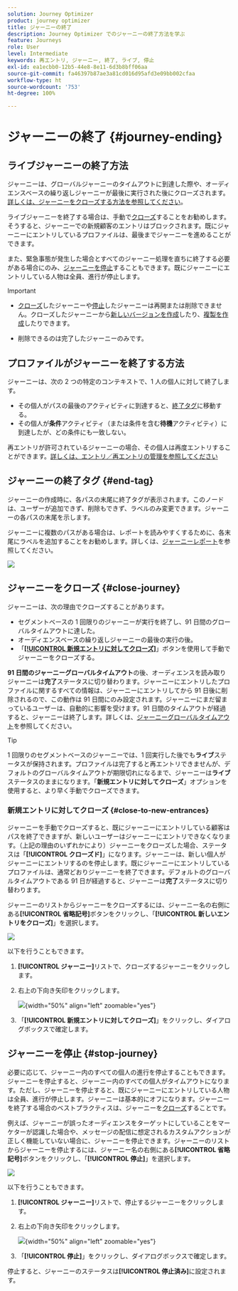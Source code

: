 ```yaml
---
solution: Journey Optimizer
product: journey optimizer
title: ジャーニーの終了
description: Journey Optimizer でのジャーニーの終了方法を学ぶ
feature: Journeys
role: User
level: Intermediate
keywords: 再エントリ, ジャーニー, 終了, ライブ, 停止
exl-id: ea1ecbb0-12b5-44e8-8e11-6d3b8bff06aa
source-git-commit: fa46397b87ae3a81cd016d95afd3e09bb002cfaa
workflow-type: ht
source-wordcount: '753'
ht-degree: 100%

---
```


# ジャーニーの終了 {#journey-ending}

## ライブジャーニーの終了方法

ジャーニーは、グローバルジャーニーのタイムアウトに到達した際や、オーディエンスベースの繰り返しジャーニーが最後に実行された後にクローズされます。[詳しくは、ジャーニーをクローズする方法を参照してください](#close-journey)。

ライブジャーニーを終了する場合は、手動で[クローズ](#close-to-new-entrances)することをお勧めします。そうすると、ジャーニーでの新規顧客のエントリはブロックされます。既にジャーニーにエントリしているプロファイルは、最後までジャーニーを進めることができます。

また、緊急事態が発生した場合とすべてのジャーニー処理を直ちに終了する必要がある場合にのみ、[ジャーニーを停止](#stop-journey)することもできます。既にジャーニーにエントリしている人物は全員、進行が停止します。

>[!IMPORTANT]
>
>* [クローズ](#close-journey)したジャーニーや[停止](#stop-journey)したジャーニーは再開または削除できません。クローズしたジャーニーから[新しいバージョンを作成](publishing-the-journey.md#journey-versions-journey-versions)したり、[複製を作成](journey-ui.md#duplicate-a-journey-duplicate-a-journey)したりできます。
>
>* 削除できるのは完了したジャーニーのみです。

## プロファイルがジャーニーを終了する方法

ジャーニーは、次の 2 つの特定のコンテキストで、1 人の個人に対して終了します。

* その個人がパスの最後のアクティビティに到達すると、[終了タグ](#end-tag)に移動する。
* その個人が&#x200B;**条件**&#x200B;アクティビティ（または条件を含む&#x200B;**待機**&#x200B;アクティビティ）に到達したが、どの条件にも一致しない。

再エントリが許可されているジャーニーの場合、その個人は再度エントリすることができます。[詳しくは、エントリ／再エントリの管理を参照してください](../building-journeys/journey-properties.md#entrance)

## ジャーニーの終了タグ {#end-tag}

ジャーニーの作成時に、各パスの末尾に終了タグが表示されます。このノードは、ユーザーが追加できず、削除もできず、ラベルのみ変更できます。ジャーニーの各パスの末尾を示します。

ジャーニーに複数のパスがある場合は、レポートを読みやすくするために、各末尾にラベルを追加することをお勧めします。詳しくは、[ジャーニーレポート](../reports/live-report.md)を参照してください。

![](assets/journey-end.png)

## ジャーニーをクローズ {#close-journey}

ジャーニーは、次の理由でクローズすることがあります。

* セグメントベースの 1 回限りのジャーニーが実行を終了し、91 日間のグローバルタイムアウトに達した。
* オーディエンスベースの繰り返しジャーニーの最後の実行の後。
* 「[**[!UICONTROL 新規エントリに対してクローズ]**](#close-to-new-entrances)」ボタンを使用して手動でジャーニーをクローズする。

**91 日間のジャーニーグローバルタイムアウト**&#x200B;の後、オーディエンスを読み取りジャーニーは&#x200B;**完了**&#x200B;ステータスに切り替わります。ジャーニーにエントリしたプロファイルに関するすべての情報は、ジャーニーにエントリしてから 91 日後に削除されるので、この動作は 91 日間にのみ設定されます。ジャーニーにまだ留まっているユーザーは、自動的に影響を受けます。91 日間のタイムアウトが経過すると、ジャーニーは終了します。詳しくは、[ジャーニーグローバルタイムアウト](../building-journeys/journey-properties.md#global_timeout)を参照してください。

>[!TIP]
>
>1 回限りのセグメントベースのジャーニーでは、1 回実行した後でも&#x200B;**ライブ**&#x200B;ステータスが保持されます。プロファイルは完了すると再エントリできませんが、デフォルトのグローバルタイムアウトが期限切れになるまで、ジャーニーは&#x200B;**ライブ**&#x200B;ステータスのままになります。「**新規エントリに対してクローズ**」オプションを使用すると、より早く手動でクローズできます。

### 新規エントリに対してクローズ {#close-to-new-entrances}

ジャーニーを手動でクローズすると、既にジャーニーにエントリしている顧客はパスを終了できますが、新しいユーザーはジャーニーにエントリできなくなります。（上記の理由のいずれかにより）ジャーニーをクローズした場合、ステータスは「**[!UICONTROL クローズド]**」になります。ジャーニーは、新しい個人がジャーニーにエントリするのを停止します。既にジャーニーにエントリしているプロファイルは、通常どおりジャーニーを終了できます。デフォルトのグローバルタイムアウトである 91 日が経過すると、ジャーニーは&#x200B;**完了**&#x200B;ステータスに切り替わります。

ジャーニーのリストからジャーニーをクローズするには、ジャーニー名の右側にある&#x200B;**[!UICONTROL 省略記号]**&#x200B;ボタンをクリックし、「**[!UICONTROL 新しいエントリをクローズ]**」を選択します。

![](assets/journey-finish-quick-action.png)

以下を行うこともできます。

1. **[!UICONTROL ジャーニー]**&#x200B;リストで、クローズするジャーニーをクリックします。
1. 右上の下向き矢印をクリックします。

   ![](assets/finish_drop_down_list.png){width="50%" align="left" zoomable="yes"}

1. 「**[!UICONTROL 新規エントリに対してクローズ]**」をクリックし、ダイアログボックスで確定します。




## ジャーニーを停止 {#stop-journey}

必要に応じて、ジャーニー内のすべての個人の進行を停止することもできます。ジャーニーを停止すると、ジャーニー内のすべての個人がタイムアウトになります。ただし、ジャーニーを停止すると、既にジャーニーにエントリしている人物は全員、進行が停止します。ジャーニーは基本的にオフになります。ジャーニーを終了する場合のベストプラクティスは、ジャーニーを[クローズ](#close-journey)することです。


例えば、ジャーニーが誤ったオーディエンスをターゲットにしていることをマーケターが認識した場合や、メッセージの配信に想定されるカスタムアクションが正しく機能していない場合に、ジャーニーを停止できます。ジャーニーのリストからジャーニーを停止するには、ジャーニー名の右側にある&#x200B;**[!UICONTROL 省略記号]**&#x200B;ボタンをクリックし、「**[!UICONTROL 停止]**」を選択します。

![](assets/journey-finish-quick-action.png)

以下を行うこともできます。

1. **[!UICONTROL ジャーニー]**&#x200B;リストで、停止するジャーニーをクリックします。
1. 右上の下向き矢印をクリックします。

   ![](assets/finish_drop_down_list2.png){width="50%" align="left" zoomable="yes"}

1. 「**[!UICONTROL 停止]**」をクリックし、ダイアログボックスで確定します。

停止すると、ジャーニーのステータスは&#x200B;**[!UICONTROL 停止済み]**&#x200B;に設定されます。
